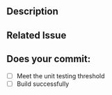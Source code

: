 ## Description

## Related Issue

## Does your commit:
- [ ] Meet the unit testing threshold
- [ ] Build successfully
